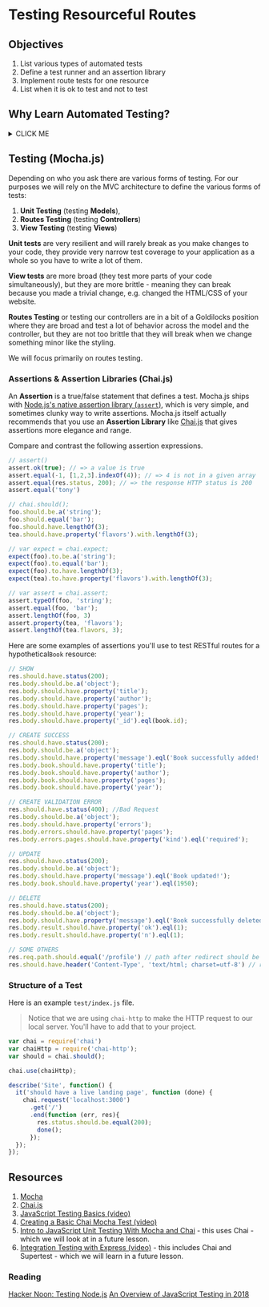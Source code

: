 # Testing Resourceful Routes

## Objectives

1. List various types of automated tests
1. Define a test runner and an assertion library
1. Implement route tests for one resource
1. List when it is ok to test and not to test

## Why Learn Automated Testing?

<details><summary>CLICK ME</summary>
<p>

1. Saves time in a large code base - the more code you write the more chances you have errors - Regression tests
1. Other developers can contribute to your project
1. Before PROD - fewer bugs, more uptime
1. Catches edge cases—outlier cases
1. TDD - Test Driven Development
1. Required
1. Big code bases
1. Open source projects
1. Not write test - small projects, solo, private (not public), not validated

</p>
</details>

## Testing (Mocha.js)

Depending on who you ask there are various forms of testing. For our purposes we will rely on the MVC architecture to define the various forms of tests:

1. **Unit Testing** (testing **Models**),
1. **Routes Testing** (testing **Controllers**)
1. **View Testing** (testing **Views**)

**Unit tests** are very resilient and will rarely break as you make changes to your code, they provide very narrow test coverage to your application as a whole so you have to write a lot of them.

**View tests** are more broad (they test more parts of your code simultaneously), but they are more brittle - meaning they can break because you made a trivial change, e.g. changed the HTML/CSS of your website.

**Routes Testing** or testing our controllers are in a bit of a Goldilocks position where they are broad and test a lot of behavior across the model and the controller, but they are not too brittle that they will break when we change something minor like the styling.

We will focus primarily on routes testing.

### Assertions & Assertion Libraries (Chai.js)

An **Assertion** is a true/false statement that defines a test. Mocha.js ships with [Node.js's native assertion library (`assert`)](https://nodejs.org/api/assert.html), which is very simple, and sometimes clunky way to write assertions. Mocha.js itself actually recommends that you use an **Assertion Library** like [Chai.js](http://chaijs.com/) that gives assertions more elegance and range.

Compare and contrast the following assertion expressions.

```js
// assert()
assert.ok(true); // => a value is true
assert.equal(-1, [1,2,3].indexOf(4)); // => 4 is not in a given array
assert.equal(res.status, 200); // => the response HTTP status is 200
assert.equal('tony')

// chai.should();
foo.should.be.a('string');
foo.should.equal('bar');
foo.should.have.lengthOf(3);
tea.should.have.property('flavors').with.lengthOf(3);

// var expect = chai.expect;
expect(foo).to.be.a('string');
expect(foo).to.equal('bar');
expect(foo).to.have.lengthOf(3);
expect(tea).to.have.property('flavors').with.lengthOf(3);

// var assert = chai.assert;
assert.typeOf(foo, 'string');
assert.equal(foo, 'bar');
assert.lengthOf(foo, 3)
assert.property(tea, 'flavors');
assert.lengthOf(tea.flavors, 3);
```

Here are some examples of assertions you'll use to test RESTful routes for a hypothetical`Book` resource:

```js
// SHOW
res.should.have.status(200);
res.body.should.be.a('object');
res.body.should.have.property('title');
res.body.should.have.property('author');
res.body.should.have.property('pages');
res.body.should.have.property('year');
res.body.should.have.property('_id').eql(book.id);

// CREATE SUCCESS
res.should.have.status(200);
res.body.should.be.a('object');
res.body.should.have.property('message').eql('Book successfully added!');
res.body.book.should.have.property('title');
res.body.book.should.have.property('author');
res.body.book.should.have.property('pages');
res.body.book.should.have.property('year');

// CREATE VALIDATION ERROR
res.should.have.status(400); //Bad Request
res.body.should.be.a('object');
res.body.should.have.property('errors');
res.body.errors.should.have.property('pages');
res.body.errors.pages.should.have.property('kind').eql('required');

// UPDATE
res.should.have.status(200);
res.body.should.be.a('object');
res.body.should.have.property('message').eql('Book updated!');
res.body.book.should.have.property('year').eql(1950);

// DELETE
res.should.have.status(200);
res.body.should.be.a('object');
res.body.should.have.property('message').eql('Book successfully deleted!');
res.body.result.should.have.property('ok').eql(1);
res.body.result.should.have.property('n').eql(1);

// SOME OTHERS
res.req.path.should.equal('/profile') // path after redirect should be equal to a value
res.should.have.header('Content-Type', 'text/html; charset=utf-8') // response should be of a certain type: e.g. HTML or JSON
```

### Structure of a Test

Here is an example `test/index.js` file.

> Notice that we are using `chai-http` to make the HTTP request to our local server. You'll have to add that to your project.

```js
var chai = require('chai')
var chaiHttp = require('chai-http');
var should = chai.should();

chai.use(chaiHttp);

describe('Site', function() {
  it('should have a live landing page', function (done) {
    chai.request('localhost:3000')
      .get('/')
      .end(function (err, res){
        res.status.should.be.equal(200);
        done();
      });
  });
});
```

## Resources

1. [Mocha](https://mochajs.org/#installation)
1. [Chai.js](http://chaijs.com/)
1. [JavaScript Testing Basics (video)](https://www.youtube.com/watch?v=yrGkDeBHqvY)
1. [Creating a Basic Chai Mocha Test (video)](https://www.youtube.com/watch?v=0AAIbEAyFxg)
1. [Intro to JavaScript Unit Testing With Mocha and Chai](https://www.youtube.com/watch?v=MLTRHc5dk6s) - this uses Chai - which we will look at in a future lesson.
1. [Integration Testing with Express (video)](https://www.youtube.com/watch?v=r8sPUw4uxAI) - this includes Chai and Supertest - which we will learn in a future lesson.

### Reading

[Hacker Noon: Testing Node.js](https://hackernoon.com/testing-node-js-in-2018-10a04dd77391)
[An Overview of JavaScript Testing in 2018](https://medium.com/welldone-software/an-overview-of-javascript-testing-in-2018-f68950900bc3)
